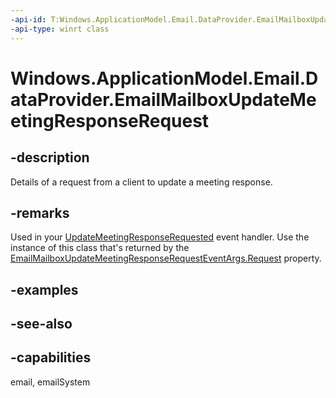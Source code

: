 ```yaml
---
-api-id: T:Windows.ApplicationModel.Email.DataProvider.EmailMailboxUpdateMeetingResponseRequest
-api-type: winrt class
---
```


<!-- Class syntax.
public class EmailMailboxUpdateMeetingResponseRequest : Windows.ApplicationModel.Email.DataProvider.IEmailMailboxUpdateMeetingResponseRequest
-->

# Windows.ApplicationModel.Email.DataProvider.EmailMailboxUpdateMeetingResponseRequest

## -description
Details of a request from a client to update a meeting response.

## -remarks
Used in your [UpdateMeetingResponseRequested](emaildataproviderconnection_updatemeetingresponserequested.md) event handler. Use the instance of this class that's returned by the [EmailMailboxUpdateMeetingResponseRequestEventArgs.Request](emailmailboxupdatemeetingresponserequesteventargs_request.md) property.

## -examples

## -see-also

## -capabilities
email, emailSystem
